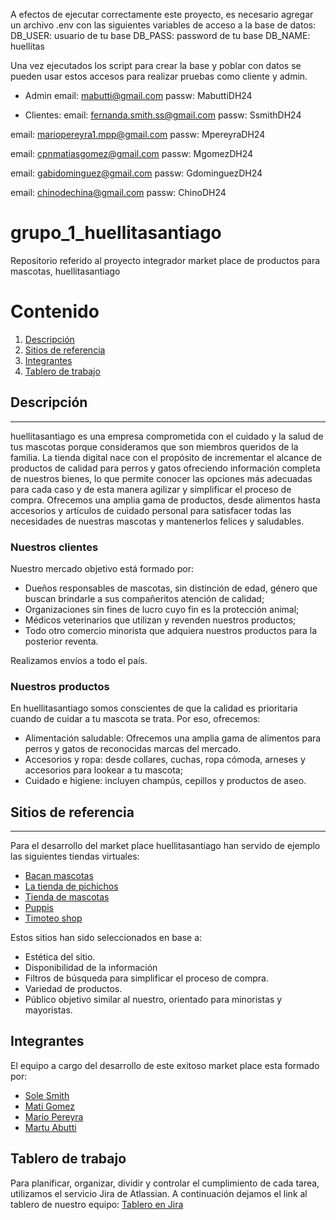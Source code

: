 A efectos de ejecutar correctamente este proyecto, es necesario agregar un archivo .env con las siguientes variables de acceso a la base de datos:
    DB_USER: usuario de tu base
    DB_PASS: password de tu base
    DB_NAME: huellitas

Una vez ejecutados los script para crear la base y poblar con datos se pueden usar estos accesos para realizar pruebas como cliente y admin. 
- Admin
email: mabutti@gmail.com 
passw: MabuttiDH24

- Clientes:
email: fernanda.smith.ss@gmail.com
passw: SsmithDH24

email: mariopereyra1.mpp@gmail.com
passw: MpereyraDH24

email: cpnmatiasgomez@gmail.com
passw: MgomezDH24

email: gabidominguez@gmail.com
passw: GdominguezDH24

email: chinodechina@gmail.com
passw: ChinoDH24

# grupo_1_huellitasantiago
Repositorio referido al proyecto integrador market place de productos para mascotas, huellitasantiago

# Contenido
1. [Descripción](#descripcion)
2. [Sitios de referencia](#sitios-de-referencia)
3. [Integrantes](#integrantes)
4. [Tablero de trabajo](#tablero-de-trabajo)

<a name="descripcion"></a>
## Descripción 
***
huellitasantiago es una empresa comprometida con el cuidado y la salud de tus mascotas porque consideramos que son miembros queridos de la familia.
La tienda digital nace con el propósito de incrementar el alcance de productos de calidad para perros y gatos ofreciendo información completa de nuestros bienes, lo que permite conocer las opciones más adecuadas para cada caso y de esta manera agilizar y simplificar el proceso de compra.
Ofrecemos una amplia gama de productos, desde alimentos hasta accesorios y artículos de cuidado personal para satisfacer todas las necesidades de nuestras mascotas y mantenerlos felices y saludables.

### Nuestros clientes
Nuestro mercado objetivo está formado por:
- Dueños responsables de mascotas, sin distinción de edad, género que buscan brindarle a sus compañeritos atención de calidad;
- Organizaciones sin fines de lucro cuyo fin es la protección animal;
- Médicos veterinarios que utilizan y revenden nuestros productos;
- Todo otro comercio minorista que adquiera nuestros productos para la posterior reventa. 

Realizamos envíos a todo el país.

### Nuestros productos 
En huellitasantiago somos conscientes de que la calidad es prioritaria cuando de cuidar a tu mascota se trata. Por eso, ofrecemos:
* Alimentación saludable: Ofrecemos una amplia gama de alimentos para perros y gatos de reconocidas marcas del mercado. 
* Accesorios y ropa: desde collares, cuchas, ropa cómoda, arneses y accesorios para lookear a tu mascota;
* Cuidado e higiene: incluyen champús, cepillos y productos de aseo.

## Sitios de referencia
<a name="sitios-de-referencia"></a>
***
Para el desarrollo del market place huellitasantiago han servido de ejemplo las siguientes tiendas virtuales:
* [Bacan mascotas](https://www.bacanmascotas.com.ar/)
* [La tienda de pichichos](https://www.latiendadepichichos.com/)
* [Tienda de mascotas](https://www.tiendademascotas.com.ar/)
* [Puppis](https://www.puppis.com.ar/)
* [Timoteo shop](https://www.timoteopetshop.com/)

Estos sitios han sido seleccionados en base a:
*	Estética del sitio.
*	Disponibilidad de la información
*	Filtros de búsqueda para simplificar el proceso de compra. 
*	Variedad de productos. 
*	Público objetivo similar al nuestro, orientado para minoristas y mayoristas.

## Integrantes
El equipo a cargo del desarrollo de este exitoso market place esta formado por:
* [Sole Smith](https://github.com/SoleSmith)
* [Mati Gomez](https://github.com/matigomez1611)
* [Mario Pereyra](https://github.com/mPereyra1990)
* [Martu Abutti](https://github.com/martasgo)

<a name="tablero-de-trabajo"></a>

## Tablero de trabajo
Para planificar, organizar, dividir y controlar el cumplimiento de cada tarea, utilizamos el servicio Jira de Atlassian. A continuación dejamos el link al tablero de nuestro equipo:
[Tablero en Jira](https://sole-smith.atlassian.net/jira/software/projects/HS/boards/1)